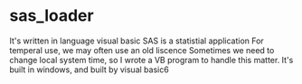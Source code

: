 # sas_loader
It's written in language visual basic
SAS is a statistial application
For temperal use, we may often use an old liscence
Sometimes we need to change local system time, so I wrote a VB program to handle this matter.
It's built in windows, and built by visual basic6
